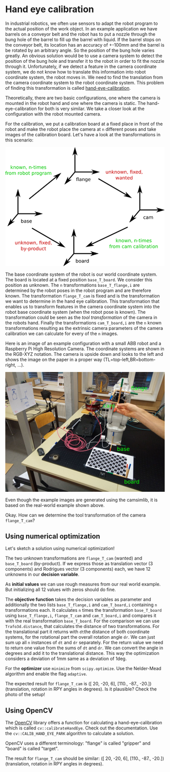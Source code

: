 # Hand eye calibration

In industrial robotics, we often use sensors to adapt the robot program to the actual position of the work object. In an example application we have barrels on a conveyor belt and the robot has to put a nozzle through the bung hole of the barrel to fill up the barrel with liquid. If the barrel stops on the conveyor belt, its location has an accuracy of +-100mm and the barrel is be rotated by an arbitrary angle. So the position of the bung hole varies greatly. An obvious solution would be to use a camera system to detect the position of the bung hole and transfer it to the robot in order to fit the nozzle through it. Unfortunately, if we detect a feature in the camera coordinate system, we do not know how to translate this information into robot coordinate system, the robot moves in. We need to find the translation from the camera coordinate system to the robot coordinate system. This problem of finding this transformation is called [hand-eye-calibration](https://en.wikipedia.org/wiki/Hand_eye_calibration_problem).

Theoretically, there are two basic configurations, one where the camera is mounted in the robot hand and one where the camera is static. The hand-eye-calibration for both is very similar. We take a closer look at the configuration with the robot mounted camera.

For the calibration, we put a calibration board at a fixed place in front of the robot and make the robot place the camera at `n` different poses and take images of the calibration board. Let's have a look at the transformations in this scenario:

![](images/cam_mobile.png)

The base coordinate system of the robot is our world coordinate system. The board is located at a fixed position `base_T_board`. We consider this position as unknown. The `n` transformations `base_T_flange,i` are determined by the robot poses in the robot program and are therefore known. The transformation `flange_T_cam` is fixed and is the transformation we want to determine in the hand eye calibration. This transformation that enables us to transform features in the camera coordinate system into the robot base coordinate system (when the robot pose is known). The transformation could be seen as the *tool transformation* of the camera in the robots hand. Finally the transformations `cam_T_board,i` are the `n` known transformations resulting as the extrinsic camera parameters of the camera calibration we can calculate for every of the `n` images.

Here is an image of an example configuration with a small ABB robot and a Raspberry Pi High Resolution Camera. The coordinate systems are shown in the RGB-XYZ notation. The camera is upside down and looks to the left and shows the image on the paper in a proper way (TL=top-left,BR=bottom-right, ...).

![](images/setup.jpg)

Even though the example images are generated using the camsimlib, it is based on the real-world example shown above.

Okay. How can we determine the tool transformation of the camera `flange_T_cam`?

## Using numerical optimization

Let's sketch a solution using numerical optimization!

The two unknown transformations are `flange_T_cam` (wanted) and `base_T_board` (by-product). If we express those as translation vector (3 components) and Rodrigues vector (3 components) each, we have 12 unknowns in our **decision variable**.

As **initial values** we can use rough measures from our real world example. But initializing all 12 values with zeros should do fine.

The **objective function** takes the decision variables as parameter and additionally the two lists `base_T_flange,i` and `cam_T_board,i` containing `n` transformations each. It calculates `n` times the transformation `base_T_board` using `base_T_flange,i`, `flange_T_cam` and `cam_T_board,i` and compares it with the real transformation `base_T_board`. For the comparison we can use `Trafo3d.distance`, that calculates the distance of two transformations. For the translational part it returns with `dt`the distance of both coordinate systems, for the rotational part the overall rotation angle `dr`. We can just sum up all `n` instances of `dt` and `dr` separately. For the return value we need to return one value from the sums of `dt` and `dr`. We can convert the angle in degrees and add it to the translational distance. This way the optimization considers a deviation of 1mm same as a deviation of 1deg.

For the **optimizer** use `minimize` from `scipy.optimize`. Use the Nelder-Mead algorithm and enable the flag `adaptive`.

The expected result for `flange_T_cam` is ([ 20, -20, 6], [110., -87., -20.]) (translation, rotation in RPY angles in degrees). Is it plausible? Check the photo of the setup!

## Using OpenCV

The [OpenCV](https://docs.opencv.org/master/) library offers a function for calculating a hand-eye-calibration which is called `cv::calibrateHandEye`. Check out the documentation. Use the `cv::CALIB_HAND_EYE_PARK` algorithm to calculate a solution.

OpenCV uses a different terminology: "flange" is called "gripper" and "board" is called "target".

The result for `flange_T_cam` should be similar: ([ 20, -20, 6], [110., -87., -20.]) (translation, rotation in RPY angles in degrees).


